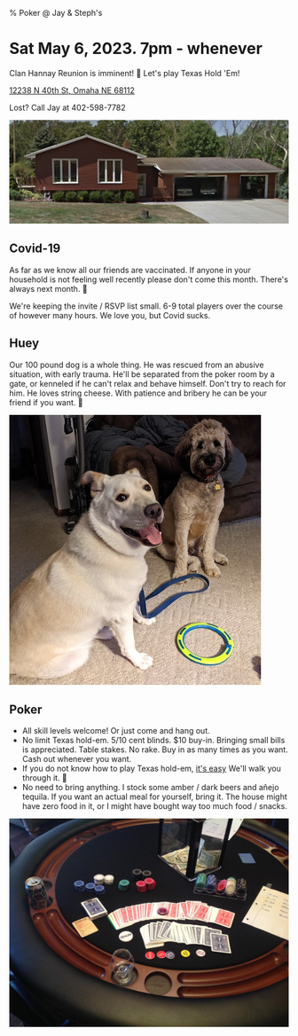 % Poker @ Jay & Steph's

# Sat May 6, 2023. 7pm - whenever

Clan Hannay Reunion is imminent! 🏴󠁧󠁢󠁳󠁣󠁴󠁿
Let's play Texas Hold 'Em!

[12238 N 40th St, Omaha NE 68112](https://goo.gl/maps/7jy3mT22T7wADNtG7)

Lost? Call Jay at 402-598-7782

![](house.png)

## Covid-19

As far as we know all our friends are vaccinated. If anyone in your household is not feeling well recently
please don't come this month. There's always next month. 🙂

We're keeping the invite / RSVP list small. 6-9 total players over the course of however many hours.
We love you, but Covid sucks.

## Huey

Our 100 pound dog is a whole thing. He was rescued from an abusive situation, with early trauma.
He'll be separated from the poker room by a gate, or kenneled if he can't relax and behave himself.
Don't try to reach for him.
He loves string cheese. With patience and bribery he can be your friend if you want. 🙂

![](huey.jpg)

## Poker

* All skill levels welcome! Or just come and hang out.
* No limit Texas hold-em. 5/10 cent blinds. $10 buy-in. Bringing small bills is appreciated. Table stakes. No rake. Buy in as many times as you want. Cash out whenever you want.
* If you do not know how to play Texas hold-em, [it's easy](http://en.wikipedia.org/wiki/Texas_Hold%27em#Rules) We'll walk you through it. 🙂
* No need to bring anything. I stock some amber / dark beers and añejo tequila. If you want an actual meal for yourself, bring it. The house might have zero food in it, or I might have bought way too much food / snacks.

![](table.jpg)

